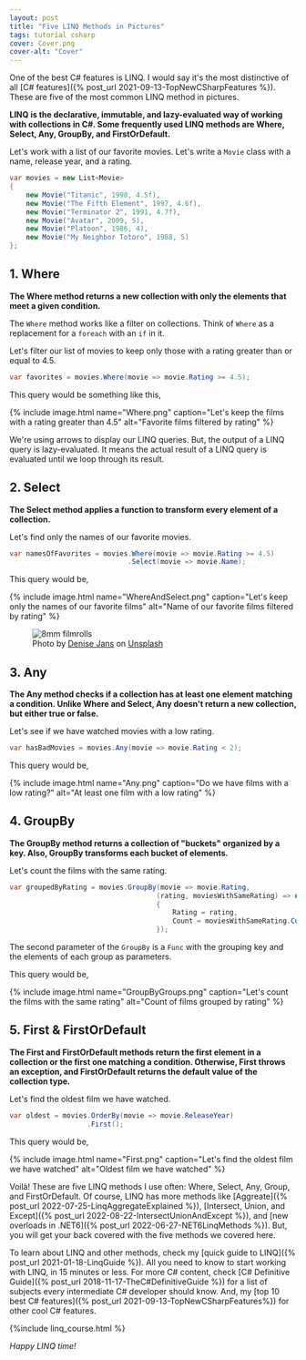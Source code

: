 ```yaml
---
layout: post
title: "Five LINQ Methods in Pictures"
tags: tutorial csharp
cover: Cover.png
cover-alt: "Cover" 
---
```


One of the best C# features is LINQ. I would say it's the most distinctive of all [C# features]({% post_url 2021-09-13-TopNewCSharpFeatures %}). These are five of the most common LINQ method in pictures.

**LINQ is the declarative, immutable, and lazy-evaluated way of working with collections in C#. Some frequently used LINQ methods are Where, Select, Any, GroupBy, and FirstOrDefault.**

Let's work with a list of our favorite movies. Let's write a `Movie` class with a name, release year, and a rating.

```csharp
var movies = new List<Movie>
{
    new Movie("Titanic", 1998, 4.5f),
    new Movie("The Fifth Element", 1997, 4.6f),
    new Movie("Terminator 2", 1991, 4.7f),
    new Movie("Avatar", 2009, 5),
    new Movie("Platoon", 1986, 4),
    new Movie("My Neighbor Totoro", 1988, 5)
};
```

## 1. Where

**The Where method returns a new collection with only the elements that meet a given condition.**

The `Where` method works like a filter on collections. Think of `Where` as a replacement for a `foreach` with an `if` in it. 

Let's filter our list of movies to keep only those with a rating greater than or equal to 4.5.

```csharp
var favorites = movies.Where(movie => movie.Rating >= 4.5);
```

This query would be something like this,

{% include image.html name="Where.png" caption="Let's keep the films with a rating greater than 4.5" alt="Favorite films filtered by rating" %}

We're using arrows to display our LINQ queries. But, the output of a LINQ query is lazy-evaluated. It means the actual result of a LINQ query is evaluated until we loop through its result. 

## 2. Select

**The Select method applies a function to transform every element of a collection.**

Let's find only the names of our favorite movies.

```csharp
var namesOfFavorites = movies.Where(movie => movie.Rating >= 4.5)
                             .Select(movie => movie.Name);
```

This query would be,

{% include image.html name="WhereAndSelect.png" caption="Let's keep only the names of our favorite films" alt="Name of our favorite films filtered by rating" %}

<figure>
<img src="https://images.unsplash.com/photo-1542204165-65bf26472b9b?crop=entropy&cs=tinysrgb&fit=crop&fm=jpg&h=400&ixid=MnwxfDB8MXxyYW5kb218MHx8fHx8fHx8MTYzOTI1ODI5OA&ixlib=rb-1.2.1&q=80&utm_campaign=api-credit&utm_medium=referral&utm_source=unsplash_source&w=600" alt="8mm filmrolls" />

<figcaption>Photo by <a href="https://unsplash.com/@dmjdenise?utm_source=unsplash&utm_medium=referral&utm_content=creditCopyText">Denise Jans</a> on <a href="https://unsplash.com/s/photos/film?utm_source=unsplash&utm_medium=referral&utm_content=creditCopyText">Unsplash</a></figcaption>
</figure>

## 3. Any

**The Any method checks if a collection has at least one element matching a condition. Unlike Where and Select, Any doesn't return a new collection, but either true or false.**

Let's see if we have watched movies with a low rating.

```csharp
var hasBadMovies = movies.Any(movie => movie.Rating < 2);
```

This query would be,

{% include image.html name="Any.png" caption="Do we have films with a low rating?" alt="At least one film with a low rating" %}

## 4. GroupBy

**The GroupBy method returns a collection of "buckets" organized by a key. Also, GroupBy transforms each bucket of elements.**

Let's count the films with the same rating.

```csharp
var groupedByRating = movies.GroupBy(movie => movie.Rating,
                                    (rating, moviesWithSameRating) => new
                                    {
                                        Rating = rating,
                                        Count = moviesWithSameRating.Count()
                                    });
```

The second parameter of the `GroupBy` is a `Func` with the grouping key and the elements of each group as parameters.

This query would be,

{% include image.html name="GroupByGroups.png" caption="Let's count the films with the same rating" alt="Count of films grouped by rating" %}

## 5. First & FirstOrDefault

**The First and FirstOrDefault methods return the first element in a collection or the first one matching a condition. Otherwise, First throws an exception, and FirstOrDefault returns the default value of the collection type.**

Let's find the oldest film we have watched.

```csharp
var oldest = movies.OrderBy(movie => movie.ReleaseYear)
                   .First();
```

This query would be,

{% include image.html name="First.png" caption="Let's find the oldest film we have watched" alt="Oldest film we have watched" %}

Voilà! These are five LINQ methods I use often: Where, Select, Any, Group, and FirstOrDefault. Of course, LINQ has more methods like [Aggreate]({% post_url 2022-07-25-LinqAggregateExplained %}), [Intersect, Union, and Except]({% post_url 2022-08-22-IntersectUnionAndExcept %}), and [new overloads in .NET6]({% post_url 2022-06-27-NET6LinqMethods %}). But, you will get your back covered with the five methods we covered here.

To learn about LINQ and other methods, check my [quick guide to LINQ]({% post_url 2021-01-18-LinqGuide %}). All you need to know to start working with LINQ, in 15 minutes or less. For more C# content, check [C# Definitive Guide]({% post_url 2018-11-17-TheC#DefinitiveGuide %}) for a list of subjects every intermediate C# developer should know. And, my [top 10 best C# features]({% post_url 2021-09-13-TopNewCSharpFeatures%}) for other cool C# features.

{%include linq_course.html %}

_Happy LINQ time!_